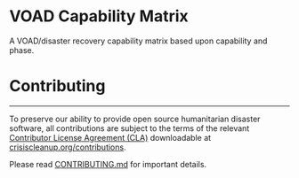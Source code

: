 # VOAD Capability Matrix
A VOAD/disaster recovery capability matrix based upon capability and phase.

# Contributing
----
To preserve our ability to provide open source humanitarian disaster software, all contributions are subject to the terms of the relevant [Contributor License Agreement (CLA)](http://en.wikipedia.org/wiki/Contributor_License_Agreement) downloadable at [crisiscleanup.org/contributions](https://www.crisiscleanup.org/contributions).

Please read [CONTRIBUTING.md](https://github.com/CrisisCleanup/crisiscleanup-3-api/blob/master/CONTRIBUTING.md) for important details.
